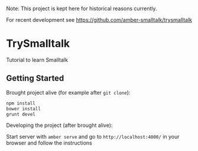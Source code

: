 Note: This project is kept here for historical reasons currently.

For recent development see https://github.com/amber-smalltalk/trysmalltalk

# TrySmalltalk

Tutorial to learn Smalltalk

## Getting Started

Brought project alive (for example after `git clone`):

```sh
npm install
bower install
grunt devel
```

Developing the project (after brought alive):
 
Start server with `amber serve` and go to `http://localhost:4000/` in your browser and follow the instructions
